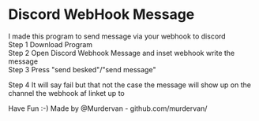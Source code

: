# Discord WebHook Message 
I made this program to send message via your webhook to discord                                                                                                                                                                                                                                        
Step 1
Download Program                                                                                                                                                                                                                                       
Step 2 Open Discord Webhook Message and inset webhook 
write the message                                                                                                                                                                                                                                        
Step 3 Press "send besked"/"send message"

Step 4 It will say fail but that not the case the message will show up on the channel the webhook af linket up to

Have Fun :-)
Made by @Murdervan - github.com/murdervan/
